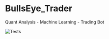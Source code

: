 # BullsEye_Trader
Quant Analysis - Machine Learning - Trading Bot

![Tests](https://github.com/Astet96/BullsEye_Trader//actions/workflows/tests.yaml/badge.svg)
